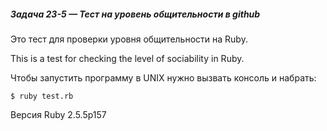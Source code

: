 ##### Задача 23-5 — Тест на уровень общительности в github

Это тест для проверки уровня общительности на Ruby.

This is a test for checking the level of sociability in Ruby.

Чтобы запустить программу в UNIX нужно вызвать консоль и набрать:

`$ ruby test.rb`

Версия Ruby 2.5.5p157